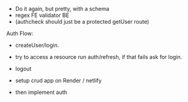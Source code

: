 
- Do it again, but pretty, with a schema
- regex FE validator BE
- (authcheck should just be a protected getUser route)

Auth Flow:
- createUser/login.
- try to access a resource run auth/refresh, if that fails ask for login.
- logout

- setup crud app on Render / netlify
- then implement auth

